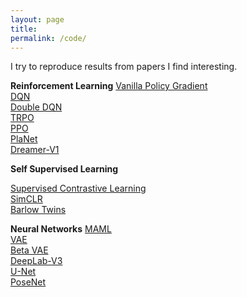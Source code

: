 ```yaml
---
layout: page
title: 
permalink: /code/
---
```


I try to reproduce results from papers I find interesting. 


**Reinforcement Learning**
[Vanilla Policy Gradient](https://github.com/barlowtwin/Policy-Gradients/tree/main/Policy%20Gradient%20Algorithms/Vanilla%20Policy%20Gradient) </br>
[DQN](https://github.com/barlowtwin/DQN)</br>
[Double DQN](https://github.com/barlowtwin/Double-DQN) </br>
[TRPO](https://github.com/barlowtwin/Policy-Gradients/tree/main/Policy%20Gradient%20Algorithms/TRPO) </br>
[PPO](https://github.com/barlowtwin/Policy-Gradients/tree/main/Policy%20Gradient%20Algorithms/ppo)</br>
[PlaNet](https://github.com/barlowtwin/PlaNet) </br>
[Dreamer-V1](https://github.com/barlowtwin/Dreamer-V1) </br>


**Self Supervised Learning**

[Supervised Contrastive Learning](https://github.com/barlowtwin/Supervised-Contrastive-Learning) </br>
[SimCLR](https://github.com/barlowtwin/SimCLR) </br>
[Barlow Twins](https://github.com/barlowtwin/Barlow-Twins) </br>



**Neural Networks**
[MAML](https://github.com/barlowtwin/Model-Agnostic-Meta-Learning-MAML) </br>
[VAE](https://github.com/barlowtwin/Variational-Auto-Encoders) </br>
[Beta VAE](https://github.com/barlowtwin/beta-VAE) </br>
[DeepLab-V3](https://github.com/barlowtwin/Comma10k-Segmentation-using-DeepLabV3) </br>
[U-Net](https://github.com/barlowtwin/UNet) </br>
[PoseNet](https://github.com/barlowtwin/PoseNet-Implementation-for-Calib-Challenge) </br>

